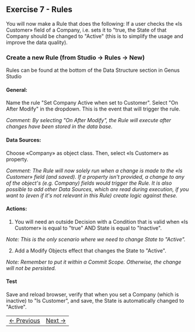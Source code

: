 ## Exercise 7 - Rules
You will now make a Rule that does the following: If a user checks the «Is Customer» field of a Company, i.e. sets it to "true, the State of that Company should be changed to "Active" (this is to simplify the usage and improve the data quality).

### Create a new Rule (from Studio -> Rules -> New)
Rules can be found at the bottom of the Data Structure section in Genus Studio

#### General:
Name the rule "Set Company Active when set to Customer". Select "On After Modify" in the dropdown. This is the event that will trigger the rule.

*Comment: By selecting "On After Modify", the Rule will execute after changes have been stored in the data base.*
#### Data Sources:
Choose «Company» as object class. Then, select «Is Customer» as property.

*Comment: The Rule will now solely run when a change is made to the «Is Customer» field (and saved). If a property isn't provided, a change to any of the object's (e.g. Company) fields would trigger the Rule. It is also possible to add other Data Sources, which are read during execution, if you want to (even if it's not relevant in this Rule) create logic against these.*

#### Actions:
   1. You will need an outside Decision with a Condition that is valid when «Is Customer» is equal to "true" AND State is equal to "Inactive".

  *Note: This is the only scenario where we need to change State to "Active".*

  2. Add a Modify Objects effect that changes the State to "Active".

  *Note: Remember to put it within a Commit Scope. Otherwise, the change will not be persisted.*

#### Test
Save and reload browser, verify that when you set a Company (which is inactive) to "Is Customer", and save, the State is automatically changed to "Active".


<table>
   <tr><td><a href="exercise-07.md"><- Previous</a></td><td align="right"><a href="exercise-10-1.md">Next -></a></td></tr>
</table>
